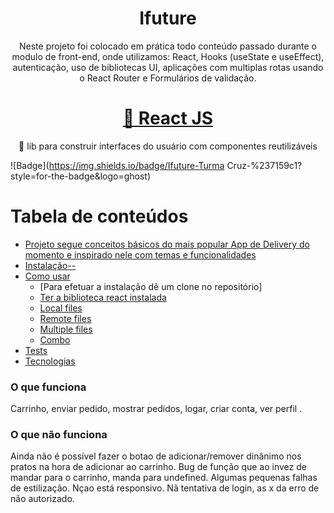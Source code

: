 
<h1 align="center">Ifuture</h1>

<p align="center">Neste projeto foi colocado em prática todo conteúdo passado durante o modulo de front-end, onde utilizamos:
React, Hooks (useState e useEffect), autenticação, uso de bibliotecas UI, aplicações com multiplas rotas usando o React Router e Formulários de validação.  </p>

<h1 align="center">
    <a href="https://pt-br.reactjs.org/">🔗 React JS</a>
</h1>
<p align="center">🚀 lib para construir interfaces do usuário com componentes reutilizáveis</p>

![Badge](https://img.shields.io/badge/Ifuture-Turma Cruz-%237159c1?style=for-the-badge&logo=ghost)


Tabela de conteúdos
=================
<!--ts-->
   * [Projeto segue conceitos básicos do mais popular App de Delivery do momento e inspirado nele com temas e funcionalidades ](#Sobre)
   * [Instalação-- ](#instalacao)
   * [Como usar](#como-usar)
      * [Para efetuar a instalação dê um clone no repositório]
      * [Ter a biblioteca react instalada](#pre-requisitos)
      * [Local files](#local-files)
      * [Remote files](#remote-files)
      * [Multiple files](#multiple-files)
      * [Combo](#combo)
   * [Tests](#testes)
   * [Tecnologias](#tecnologias)
<!--te-->



### O que funciona
Carrinho, enviar pedido, mostrar pedidos, logar, criar conta, ver perfil .

### O que não funciona
Ainda não é possível fazer o botao de adicionar/remover dinânimo nos pratos na hora de adicionar ao carrinho.
Bug de função que ao invez de mandar para o carrinho, manda para undefined.
Algumas pequenas falhas de estilização.
Nçao está responsivo.
Nã tentativa de login, as x da erro de não autorizado.




